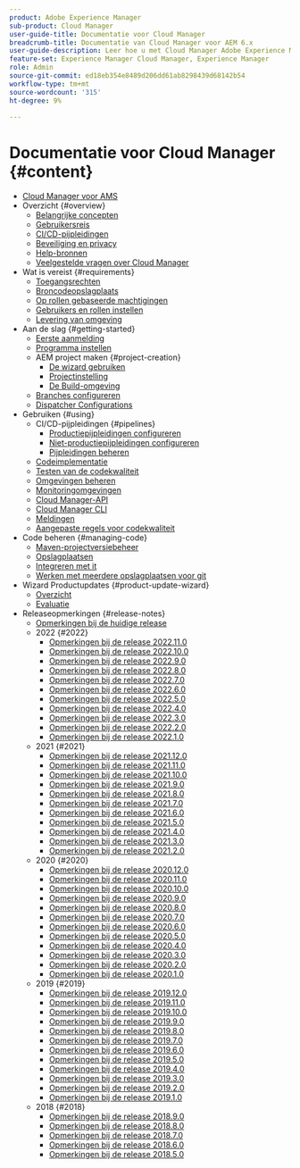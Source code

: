```yaml
---
product: Adobe Experience Manager
sub-product: Cloud Manager
user-guide-title: Documentatie voor Cloud Manager
breadcrumb-title: Documentatie van Cloud Manager voor AEM 6.x
user-guide-description: Leer hoe u met Cloud Manager Adobe Experience Manager for AMS in de cloud zelf kunt beheren.
feature-set: Experience Manager Cloud Manager, Experience Manager
role: Admin
source-git-commit: ed18eb354e8489d206dd61ab8298439d68142b54
workflow-type: tm+mt
source-wordcount: '315'
ht-degree: 9%

---
```



# Documentatie voor Cloud Manager {#content}

+ [Cloud Manager voor AMS](introduction.md)
+ Overzicht {#overview}
   + [Belangrijke concepten](overview/key-concepts.md)
   + [Gebruikersreis](overview/user-journey.md)
   + [CI/CD-pijpleidingen](overview/ci-cd-pipelines.md)
   + [Beveiliging en privacy](overview/security-and-privacy.md)
   + [Help-bronnen](overview/help-resources.md)
   + [Veelgestelde vragen over Cloud Manager](overview/faqs.md)
+ Wat is vereist {#requirements}
   + [Toegangsrechten](requirements/access-rights.md)
   + [Broncodeopslagplaats](requirements/source-code-repository.md)
   + [Op rollen gebaseerde machtigingen](requirements/role-based-permissions.md)
   + [Gebruikers en rollen instellen](requirements/users-and-roles.md)
   + [Levering van omgeving](requirements/environment-provisioning.md)
+ Aan de slag {#getting-started}
   + [Eerste aanmelding](getting-started/first-time-login.md)
   + [Programma instellen](getting-started/program-setup.md)
   + AEM project maken {#project-creation}
      + [De wizard gebruiken](getting-started/using-the-wizard.md)
      + [Projectinstelling](getting-started/project-setup.md)
      + [De Build-omgeving](getting-started/build-environment.md)
   + [Branches configureren](getting-started/configuring-branches.md)
   + [Dispatcher Configurations](getting-started/dispatcher-configurations.md)
+ Gebruiken {#using}
   + CI/CD-pijpleidingen {#pipelines}
      + [Productiepijpleidingen configureren](using/production-pipelines.md)
      + [Niet-productiepijpleidingen configureren](using/non-production-pipelines.md)
      + [Pijpleidingen beheren](using/managing-pipelines.md)
   + [Codeimplementatie](using/code-deployment.md)
   + [Testen van de codekwaliteit](using/code-quality-testing.md)
   + [Omgevingen beheren](using/managing-environments.md)
   + [Monitoringomgevingen](using/monitoring-environments.md)
   + [Cloud Manager-API](https://developer.adobe.com/experience-cloud/cloud-manager/reference/api/)
   + [Cloud Manager CLI](https://github.com/adobe/aio-cli-plugin-cloudmanager/blob/main/README.md)
   + [Meldingen](using/notifications.md)
   + [Aangepaste regels voor codekwaliteit](using/custom-code-quality-rules.md)
+ Code beheren {#managing-code}
   + [Maven-projectversiebeheer](managing-code/maven-project-version.md)
   + [Opslagplaatsen](managing-code/repositories.md)
   + [Integreren met it](managing-code/git-integration.md)
   + [Werken met meerdere opslagplaatsen voor git](managing-code/multiple-git-repos.md)
+ Wizard Productupdates {#product-update-wizard}
   + [Overzicht](product-update-wizard/overview.md)
   + [Evaluatie](product-update-wizard/evaluation.md)
+ Releaseopmerkingen {#release-notes}
   + [Opmerkingen bij de huidige release](release-notes/current.md)
   + 2022 {#2022}
      + [Opmerkingen bij de release 2022.11.0](release-notes/2022/2022-11-0.md)
      + [Opmerkingen bij de release 2022.10.0](release-notes/2022/2022-10-0.md)
      + [Opmerkingen bij de release 2022.9.0](release-notes/2022/2022-9-0.md)
      + [Opmerkingen bij de release 2022.8.0](release-notes/2022/2022-8-0.md)
      + [Opmerkingen bij de release 2022.7.0](release-notes/2022/2022-7-0.md)
      + [Opmerkingen bij de release 2022.6.0](release-notes/2022/2022-6-0.md)
      + [Opmerkingen bij de release 2022.5.0](release-notes/2022/2022-5-0.md)
      + [Opmerkingen bij de release 2022.4.0](release-notes/2022/2022-4-0.md)
      + [Opmerkingen bij de release 2022.3.0](release-notes/2022/2022-3-0.md)
      + [Opmerkingen bij de release 2022.2.0](release-notes/2022/2022-2-0.md)
      + [Opmerkingen bij de release 2022.1.0](release-notes/2022/2022-1-0.md)
   + 2021 {#2021}
      + [Opmerkingen bij de release 2021.12.0](release-notes/2021/2021-12-0.md)
      + [Opmerkingen bij de release 2021.11.0](release-notes/2021/2021-11-0.md)
      + [Opmerkingen bij de release 2021.10.0](release-notes/2021/2021-10-0.md)
      + [Opmerkingen bij de release 2021.9.0](release-notes/2021/2021-9-0.md)
      + [Opmerkingen bij de release 2021.8.0](release-notes/2021/2021-8-0.md)
      + [Opmerkingen bij de release 2021.7.0](release-notes/2021/2021-7-0.md)
      + [Opmerkingen bij de release 2021.6.0](release-notes/2021/2021-6-0.md)
      + [Opmerkingen bij de release 2021.5.0](release-notes/2021/2021-5-0.md)
      + [Opmerkingen bij de release 2021.4.0](release-notes/2021/2021-4-0.md)
      + [Opmerkingen bij de release 2021.3.0](release-notes/2021/2021-3-0.md)
      + [Opmerkingen bij de release 2021.2.0](release-notes/2021/2021-2-0.md)
   + 2020 {#2020}
      + [Opmerkingen bij de release 2020.12.0](release-notes/2020/2020-12-0.md)
      + [Opmerkingen bij de release 2020.11.0](release-notes/2020/2020-11-0.md)
      + [Opmerkingen bij de release 2020.10.0](release-notes/2020/2020-10-0.md)
      + [Opmerkingen bij de release 2020.9.0](release-notes/2020/2020-9-0.md)
      + [Opmerkingen bij de release 2020.8.0](release-notes/2020/2020-8-0.md)
      + [Opmerkingen bij de release 2020.7.0](release-notes/2020/2020-7-0.md)
      + [Opmerkingen bij de release 2020.6.0](release-notes/2020/2020-6-0.md)
      + [Opmerkingen bij de release 2020.5.0](release-notes/2020/2020-5-0.md)
      + [Opmerkingen bij de release 2020.4.0](release-notes/2020/2020-4-0.md)
      + [Opmerkingen bij de release 2020.3.0](release-notes/2020/2020-3-0.md)
      + [Opmerkingen bij de release 2020.2.0](release-notes/2020/2020-2-0.md)
      + [Opmerkingen bij de release 2020.1.0](release-notes/2020/2020-1-0.md)
   + 2019 {#2019}
      + [Opmerkingen bij de release 2019.12.0](release-notes/2019/2019-12-0.md)
      + [Opmerkingen bij de release 2019.11.0](release-notes/2019/2019-11-0.md)
      + [Opmerkingen bij de release 2019.10.0](release-notes/2019/2019-10-0.md)
      + [Opmerkingen bij de release 2019.9.0](release-notes/2019/2019-9-0.md)
      + [Opmerkingen bij de release 2019.8.0](release-notes/2019/2019-8-0.md)
      + [Opmerkingen bij de release 2019.7.0](release-notes/2019/2019-7-0.md)
      + [Opmerkingen bij de release 2019.6.0](release-notes/2019/2019-6-0.md)
      + [Opmerkingen bij de release 2019.5.0](release-notes/2019/2019-5-0.md)
      + [Opmerkingen bij de release 2019.4.0](release-notes/2019/2019-4-0.md)
      + [Opmerkingen bij de release 2019.3.0](release-notes/2019/2019-3-0.md)
      + [Opmerkingen bij de release 2019.2.0](release-notes/2019/2019-2-0.md)
      + [Opmerkingen bij de release 2019.1.0](release-notes/2019/2019-1-0.md)
   + 2018 {#2018}
      + [Opmerkingen bij de release 2018.9.0](release-notes/2018/2018-9-0.md)
      + [Opmerkingen bij de release 2018.8.0](release-notes/2018/2018-8-0.md)
      + [Opmerkingen bij de release 2018.7.0](release-notes/2018/2018-7-0.md)
      + [Opmerkingen bij de release 2018.6.0](release-notes/2018/2018-6-0.md)
      + [Opmerkingen bij de release 2018.5.0](release-notes/2018/2018-5-0.md)
